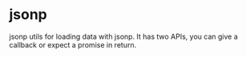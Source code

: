 jsonp
=====

jsonp utils for loading data with jsonp. It has two APIs, you can give a callback or expect a promise in return.
